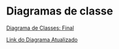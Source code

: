 # Diagramas de classe

[Diagrama de Classes: Final](diagramaBibliotecaFinal.jpeg)

[Link do Diagrama Atualizado](https://lucid.app/lucidchart/4be5f91c-0f3a-4cf1-9fad-c59dbec39d87/edit?page=0_0&invitationId=inv_cdce1c37-3862-4878-b8a5-0c66c5244ff4#)

